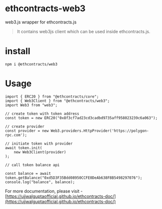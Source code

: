 # ethcontracts-web3
web3.js wrapper for ethcontracts.js

> It contains web3js client which can be used inside ethcontracts.js.

# install

```
npm i @ethcontracts/web3
```

# Usage

```
import { ERC20 } from "@ethcontracts/core";
import { Web3Client } from "@ethcontracts/web3";
import Web3 from "web3";

// create token with token address
const token = new ERC20("0x8f3cf7ad23cd3cadbd9735aff958023239c6a063");

// create provider
const provider = new Web3.providers.HttpProvider('https://polygon-rpc.com');

// initiate token with provider
await token.init(
    new Web3Client(provider)
);

// call token balance api

const balance = await token.getBalance("0xd5D3F35Bdd08950CCFE0DeAb638F8B5498297076");
console.log("balance", balance);
```

For more documentation, please visit - [https://ujjwalguptaofficial.github.io/ethcontracts-doc/](https://ujjwalguptaofficial.github.io/ethcontracts-doc/)


